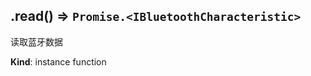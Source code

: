 <a name="module_miot/Bluetooth--module.exports.IBluetoothCharacteristic+read"></a>

## .read() ⇒ <code>Promise.&lt;IBluetoothCharacteristic&gt;</code>
读取蓝牙数据

**Kind**: instance function  

